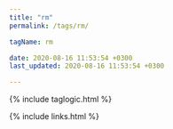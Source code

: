 ```yaml
---
title: "rm"
permalink: /tags/rm/

tagName: rm

date: 2020-08-16 11:53:54 +0300
last_updated: 2020-08-16 11:53:54 +0300

---
```


{% include taglogic.html %}

{% include links.html %}
